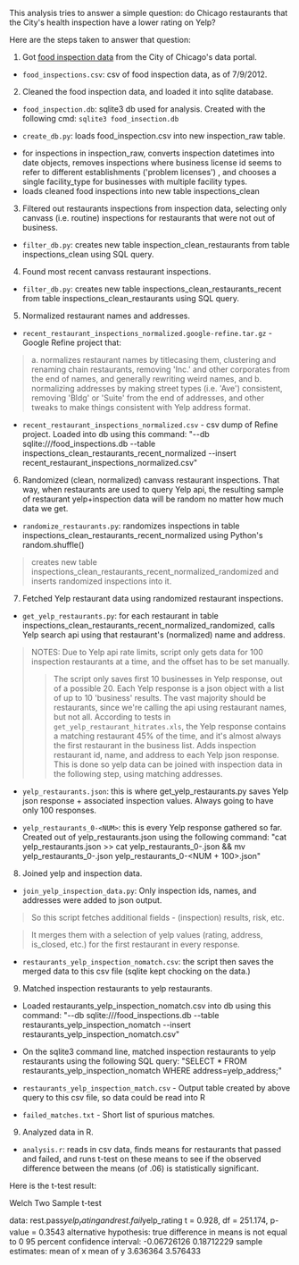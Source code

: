 This analysis tries to answer a simple question: do Chicago restaurants that the City's health inspection 
have a lower rating on Yelp? 

Here are the steps taken to answer that question:

1. Got [food inspection data](https://data.cityofchicago.org/Health-Human-Services/Food-Inspections/4ijn-s7e5)
from the City of Chicago's data portal.

* `food_inspections.csv`: csv of food inspection data, as of 7/9/2012.


2. Cleaned the food inspection data, and loaded it into sqlite database.

* `food_inspection.db`: sqlite3 db used for analysis. Created with the following cmd: 
  `sqlite3 food_insection.db`

* `create_db.py`: loads food_inspection.csv into new inspection_raw table. 

- for inspections in inspection_raw, converts inspection datetimes into date objects, removes inspections where business license id seems to refer to different establishments ('problem licenses') , and chooses a single facility_type for businesses with multiple facility types.  
- loads cleaned food inspections into new table inspections_clean


3. Filtered out restaurants inspections from inspection data, selecting only canvass (i.e. routine) inspections for restaurants that were not out of business.

* `filter_db.py`: creates new table inspection_clean_restaurants from table inspections_clean using SQL query.


4. Found most recent canvass restaurant inspections.

* `filter_db.py`: creates new table inspections_clean_restaurants_recent from table inspections_clean_restaurants using SQL query.

5. Normalized restaurant names and addresses.

* `recent_restaurant_inspections_normalized.google-refine.tar.gz` - Google Refine project that: 
> a. normalizes restaurant names by titlecasing them, clustering and renaming chain restaurants, removing 'Inc.' and other corporates from the end of names, and generally rewriting weird names, and 
> b. normalizing addresses by making street types (i.e. 'Ave') consistent, removing 'Bldg' or 'Suite' from the end of addresses, and other tweaks to make things consistent with Yelp address format.

* `recent_restaurant_inspections_normalized.csv` - csv dump of Refine project. Loaded into db using this command: "--db sqlite:///food_inspections.db --table inspections_clean_restaurants_recent_normalized --insert recent_restaurant_inspections_normalized.csv"

6. Randomized (clean, normalized) canvass restaurant inspections. That way, when restaurants are used to query Yelp api, the resulting sample of restaurant yelp+inspection data will be random no matter how much data we get.

* `randomize_restaurants.py`: randomizes inspections in table inspections_clean_restaurants_recent_normalized using Python's random.shuffle()
> creates new table inspections_clean_restaurants_recent_normalized_randomized and inserts randomized inspections into it.

7. Fetched Yelp restaurant data using randomized restaurant inspections.

* `get_yelp_restaurants.py`: for each restaurant in table inspections_clean_restaurants_recent_normalized_randomized, calls Yelp search api using that restaurant's (normalized) name and address. 
> NOTES: Due to Yelp api rate limits, script only gets data for 100 inspection restaurants at a time, and the offset has to be set manually. 
>> The script only saves first 10 businesses in Yelp response, out of a possible 20.
>> Each Yelp response is a json object with a list of up to 10 'business' results. The vast majority should be restaurants, since we're calling the api using restaurant names, but not all. 
>> According to tests in `get_yelp_restaurant_hitrates.xls`, the Yelp response contains a matching restaurant 45% of the time, and it's almost always the first restaurant in the business list.
> Adds inspection restaurant id, name, and address to each Yelp json response. This is done so yelp data can be joined with inspection data in the following step, using matching addresses.

* `yelp_restaurants.json`: this is where get_yelp_restaurants.py saves Yelp json response + associated inspection values. Always going to have only 100 responses.

* `yelp_restaurants_0-<NUM>`: this is every Yelp response gathered so far. Created out of yelp_restaurants.json using the following command: "cat yelp_restaurants.json >> cat yelp_restaurants_0-<NUM>.json && mv yelp_restaurants_0-<NUM>.json yelp_restaurants_0-<NUM + 100>.json"

8. Joined yelp and inspection data.
* `join_yelp_inspection_data.py`: Only inspection ids, names, and addresses were added to json output. 

> So this script fetches additional fields - (inspection) results, risk, etc. 

> It merges them with a selection of yelp values (rating, address, is_closed, etc.) for the first restaurant in every response. 

* `restaurants_yelp_inspection_nomatch.csv`: the script then saves the merged data to this csv file (sqlite kept chocking on the data.) 

9. Matched inspection restaurants to yelp restaurants.

* Loaded restaurants_yelp_inspection_nomatch.csv into db using this command: "--db sqlite:///food_inspections.db --table restaurants_yelp_inspection_nomatch  --insert restaurants_yelp_inspection_nomatch.csv"

* On the sqlite3 command line, matched inspection restaurants to yelp restaurants using the following SQL query: "SELECT * FROM restaurants_yelp_inspection_nomatch WHERE address=yelp_address;"

* `restaurants_yelp_inspection_match.csv` - Output table created by above query to this csv file, so data could be read into R

* `failed_matches.txt` - Short list of spurious matches.

9. Analyzed data in R.

* `analysis.r`: reads in csv data, finds means for restaurants that passed and failed, and runs t-test on these means to see if the observed difference between the means (of .06) is statistically significant.

Here is the t-test result:

  Welch Two Sample t-test
  
  data:  rest.pass$yelp_rating and rest.fail$yelp_rating 
  t = 0.928, df = 251.174, p-value = 0.3543
  alternative hypothesis: true difference in means is not equal to 0 
  95 percent confidence interval:
  -0.06726126  0.18712229 
  sample estimates:
  mean of x mean of y 
  3.636364  3.576433
